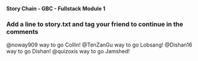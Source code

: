 #### Story Chain - GBC - Fullstack Module 1

### Add a line to story.txt and tag your friend to continue in the comments


@noway909 way to go Collin!
@TenZanGu way to go Lobsang!
@Dishan16 way to go Dishan!
@quizoxis way to go Jamshed!

